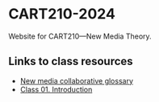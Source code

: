 # CART210-2024
Website for CART210—New Media Theory.

## Links to class resources
- [New media collaborative glossary](/glossary.md)
- [Class 01. Introduction](/CART210-2024/C01-introduction)
